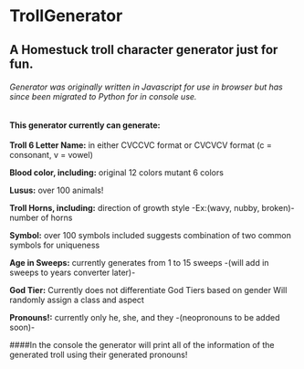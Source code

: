 # TrollGenerator

## A Homestuck troll character generator just for fun.

###### Generator was originally written in Javascript for use in browser but has since been migrated to Python for in console use. 

#### This generator currently can generate:
	
**Troll 6 Letter Name:**
	in either CVCCVC format or CVCVCV format
	(c = consonant, v = vowel)

**Blood color, including:**
	original 12 colors
	mutant 6 colors

**Lusus:**
	over 100 animals!

**Troll Horns, including:**
	direction of growth
	style -Ex:(wavy, nubby, broken)-
	number of horns

**Symbol:**
	over 100 symbols included
	suggests combination of two common symbols for uniqueness

**Age in Sweeps:**
	currently generates from 1 to 15 sweeps
	-(will add in sweeps to years converter later)-

**God Tier:**
	Currently does not differentiate God Tiers based on gender
	Will randomly assign a class and aspect

**Pronouns!:**
	currently only he, she, and they
	-(neopronouns to be added soon)-


####In the console the generator will print all of the information of the generated troll using their generated pronouns!